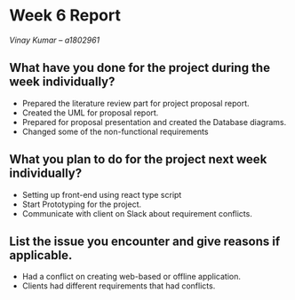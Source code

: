 # Week 6 Report
*Vinay Kumar – a1802961*

## What have you done for the project during the week individually?

- Prepared the literature review part for project proposal report.
- Created the UML for proposal report.
- Prepared for proposal presentation and created the Database diagrams.
- Changed some of the non-functional requirements

## What you plan to do for the project next week individually?
- Setting up front-end using react type script
- Start Prototyping for the project.
- Communicate with client on Slack about requirement conflicts.

## List the issue you encounter and give reasons if applicable.
- Had a conflict on creating web-based or offline application.
- Clients had different requirements that had conflicts.